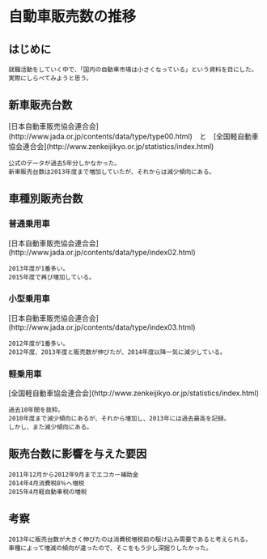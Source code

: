 # 自動車販売数の推移

## はじめに
    就職活動をしていく中で、「国内の自動車市場は小さくなっている」という資料を目にした。
    実際にしらべてみようと思う。

## 新車販売台数

<div id="chart1"></div>
[日本自動車販売協会連合会](http://www.jada.or.jp/contents/data/type/type00.html)　と　[全国軽自動車協会連合会](http://www.zenkeijikyo.or.jp/statistics/index.html)

    公式のデータが過去5年分しかなかった。
    新車販売台数は2013年度まで増加していたが、それからは減少傾向にある。


## 車種別販売台数
<!-- 普通乗用車・小型乗用車・軽乗用車ごとの販売台数を調べる -->

### 普通乗用車

<div id="chart2"></div>
[日本自動車販売協会連合会](http://www.jada.or.jp/contents/data/type/index02.html)

    2013年度が1番多い。
    2015年度で再び増加している。

### 小型乗用車

<div id="chart3"></div>
[日本自動車販売協会連合会](http://www.jada.or.jp/contents/data/type/index03.html)

    2012年度が1番多い。
    2012年度、2013年度と販売数が伸びたが、2014年度以降一気に減少している。

### 軽乗用車

<div id="chart4"></div>
[全国軽自動車協会連合会](http://www.zenkeijikyo.or.jp/statistics/index.html)

    過去10年間を抜粋。
    2010年度まで減少傾向にあるが、それから増加し、2013年には過去最高を記録。
    しかし、また減少傾向にある。

## 販売台数に影響を与えた要因
<!-- エコカー減税や増税の時期を調べて、照らし合わせる。 -->

    2011年12月から2012年9月までエコカー補助金
    2014年4月消費税8％へ増税
    2015年4月軽自動車税の増税

## 考察
    
    2013年に販売台数が大きく伸びたのは消費税増税前の駆け込み需要であると考えられる。
    車種によって増減の傾向が違ったので、そこをもう少し深掘りしたかった。

<script type="text/javascript" src="https://www.gstatic.com/charts/loader.js"></script>